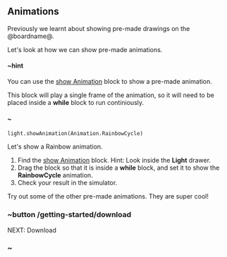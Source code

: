 ## Animations

Previously we learnt about showing pre-made drawings on the @boardname@. 

Let's look at how we can show pre-made animations. 

#### ~hint

You can use the [show Animation](/reference/light/show-animation) block to show a pre-made animation.

This block will play a single frame of the animation, so it will need to be placed inside a **while** block to run continiously.

#### ~

```sig
light.showAnimation(Animation.RainbowCycle)
```

Let's show a Rainbow animation.

1. Find the [show Animation](/reference/light/show-animation) block. Hint: Look inside the **Light** drawer.
2. Drag the block so that it is inside a **while** block, and set it to show the **RainbowCycle** animation.
3. Check your result in the simulator.

Try out some of the other pre-made animations. They are super cool!

### ~button /getting-started/download
NEXT: Download
### ~